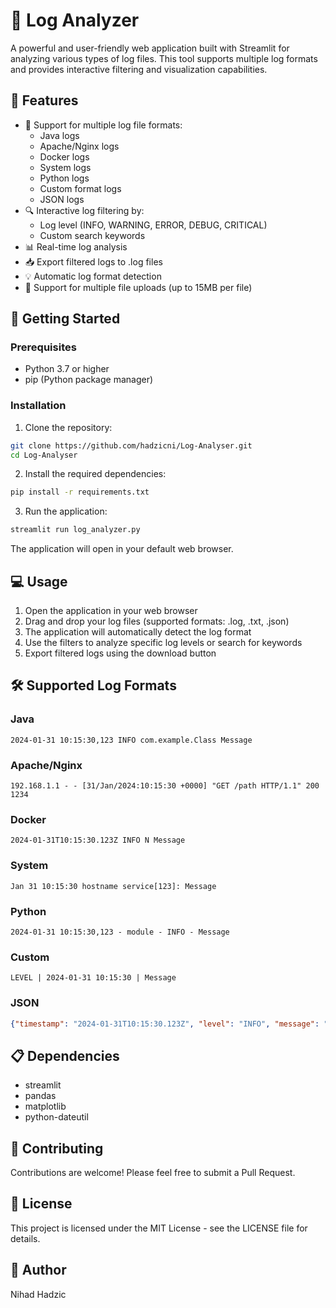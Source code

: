 # 📜 Log Analyzer

A powerful and user-friendly web application built with Streamlit for analyzing various types of log files. This tool supports multiple log formats and provides interactive filtering and visualization capabilities.

## 🌟 Features

- 📁 Support for multiple log file formats:
  - Java logs
  - Apache/Nginx logs
  - Docker logs
  - System logs
  - Python logs
  - Custom format logs
  - JSON logs
- 🔍 Interactive log filtering by:
  - Log level (INFO, WARNING, ERROR, DEBUG, CRITICAL)
  - Custom search keywords
- 📊 Real-time log analysis
- 📥 Export filtered logs to .log files
- 💡 Automatic log format detection
- 🎯 Support for multiple file uploads (up to 15MB per file)

## 🚀 Getting Started

### Prerequisites

- Python 3.7 or higher
- pip (Python package manager)

### Installation

1. Clone the repository:
```bash
git clone https://github.com/hadzicni/Log-Analyser.git
cd Log-Analyser
```

2. Install the required dependencies:
```bash
pip install -r requirements.txt
```

3. Run the application:
```bash
streamlit run log_analyzer.py
```

The application will open in your default web browser.

## 💻 Usage

1. Open the application in your web browser
2. Drag and drop your log files (supported formats: .log, .txt, .json)
3. The application will automatically detect the log format
4. Use the filters to analyze specific log levels or search for keywords
5. Export filtered logs using the download button

## 🛠️ Supported Log Formats

### Java
```
2024-01-31 10:15:30,123 INFO com.example.Class Message
```

### Apache/Nginx
```
192.168.1.1 - - [31/Jan/2024:10:15:30 +0000] "GET /path HTTP/1.1" 200 1234
```

### Docker
```
2024-01-31T10:15:30.123Z INFO N Message
```

### System
```
Jan 31 10:15:30 hostname service[123]: Message
```

### Python
```
2024-01-31 10:15:30,123 - module - INFO - Message
```

### Custom
```
LEVEL | 2024-01-31 10:15:30 | Message
```

### JSON
```json
{"timestamp": "2024-01-31T10:15:30.123Z", "level": "INFO", "message": "Log message"}
```

## 📋 Dependencies

- streamlit
- pandas
- matplotlib
- python-dateutil

## 🤝 Contributing

Contributions are welcome! Please feel free to submit a Pull Request.

## 📝 License

This project is licensed under the MIT License - see the LICENSE file for details.

## 👤 Author

Nihad Hadzic
